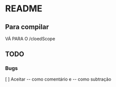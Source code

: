 # README

## Para compilar

VÁ PARA O /cloedScope

## TODO

### Bugs

[ ] Aceitar -- como comentário e -- como subtração
